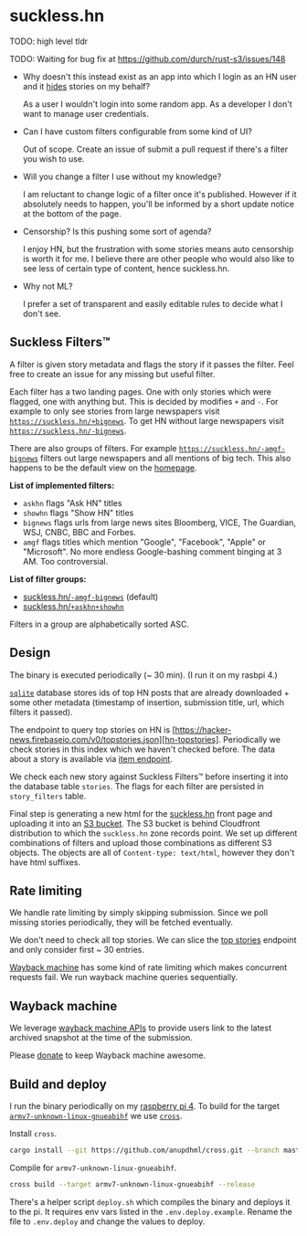 # suckless.hn
TODO: high level tldr

TODO: Waiting for bug fix at https://github.com/durch/rust-s3/issues/148

* Why doesn't this instead exist as an app into which I login as an HN user and it [hides][hn-hide-story] stories on my behalf?

    As a user I wouldn't login into some random app. As a developer I don't want to manage user credentials.

* Can I have custom filters configurable from some kind of UI?

    Out of scope. Create an issue of submit a pull request if there's a filter you wish to use.

* Will you change a filter I use without my knowledge?

    I am reluctant to change logic of a filter once it's published. However if it absolutely needs to happen, you'll be informed by a short update notice at the bottom of the page.

* Censorship? Is this pushing some sort of agenda?

    I enjoy HN, but the frustration with some stories means auto censorship is worth it for me. I believe there are other people who would also like to see less of certain type of content, hence suckless.hn.

* Why not ML?

    I prefer a set of transparent and easily editable rules to decide what I don't see.

## Suckless Filters™
A filter is given story metadata and flags the story if it passes the filter. Feel free to create an issue for any missing but useful filter.

Each filter has a two landing pages. One with only stories which were flagged, one with anything but. This is decided by modifies `+` and `-`. For example to only see stories from large newspapers visit [`https://suckless.hn/+bignews`](https://suckless.hn/+bignews). To get HN without large newspapers visit [`https://suckless.hn/-bignews`](https://suckless.hn/-bignews).

There are also groups of filters. For example [`https://suckless.hn/-amgf-bignews`](https://suckless.hn/-amgf-bignews) filters out large newspapers and all mentions of big tech. This also happens to be the default view on the [homepage][homepage].

**List of implemented filters:**
* `askhn` flags "Ask HN" titles
* `showhn` flags "Show HN" titles
* `bignews` flags urls from large news sites Bloomberg, VICE, The Guardian, WSJ, CNBC, BBC and Forbes.
* `amgf` flags titles which mention "Google", "Facebook", "Apple" or "Microsoft". No more endless Google-bashing comment binging at 3 AM. Too controversial.

**List of filter groups:**
* [suckless.hn/`-amgf-bignews`](https://suckless.hn/-amgf-bignews) (default)
* [suckless.hn/`+askhn+showhn`](https://suckless.hn/+askhn+showhn)

Filters in a group are alphabetically sorted ASC.

## Design
The binary is executed periodically (~ 30 min). (I run it on my rasbpi 4.)

[`sqlite`][sqlite] database stores ids of top HN posts that are already downloaded + some other metadata (timestamp of insertion, submission title, url, which filters it passed).

The endpoint to query top stories on HN is [https://hacker-news.firebaseio.com/v0/topstories.json][hn-topstories]. Periodically we check stories in this index which we haven't checked before. The data about a story is available via [item endpoint][hn-item].

We check each new story against Suckless Filters™ before inserting it into the database table `stories`. The flags for each filter are persisted in `story_filters` table.

Final step is generating a new html for the [suckless.hn][suckless-hn] front page and uploading it into an [S3 bucket][s3-upload]. The S3 bucket is behind Cloudfront distribution to which the `suckless.hn` zone records point. We set up different combinations of filters and upload those combinations as different S3 objects. The objects are all of `Content-type: text/html`, however they don't have html suffixes.

## Rate limiting
We handle rate limiting by simply skipping submission. Since we poll missing stories periodically, they will be fetched eventually.

We don't need to check all top stories. We can slice the [top stories][hn-topstories] endpoint and only consider first ~ 30 entries.

[Wayback machine](#wayback-machine) has some kind of rate limiting which makes concurrent requests fail. We run wayback machine queries sequentially.

## Wayback machine
We leverage [wayback machine APIs][wayback-machine-api] to provide users link to the latest archived snapshot at the time of the submission.

Please [donate][wayback-donate] to keep Wayback machine awesome.

## Build and deploy
I run the binary periodically on my [raspberry pi 4][pi-4]. To build for the target [`armv7-unknown-linux-gnueabihf`][pi-target] we use [`cross`][cross].

Install `cross`.

```bash
cargo install --git https://github.com/anupdhml/cross.git --branch master
```

Compile for `armv7-unknown-linux-gnueabihf`.

```bash
cross build --target armv7-unknown-linux-gnueabihf --release
```

There's a helper script `deploy.sh` which compiles the binary and deploys it to the pi. It requires env vars listed in the `.env.deploy.example`. Rename the file to `.env.deploy` and change the values to deploy.

<!-- References -->
[homepage]: https://suckless.hn
[pi-4]: https://www.raspberrypi.org/products/raspberry-pi-4-model-b
[pi-target]: https://chacin.dev/blog/cross-compiling-rust-for-the-raspberry-pi
[cross]: https://github.com/rust-embedded/cross
[sqlite]: https://github.com/rusqlite/rusqlite
[hn-topstories]: https://github.com/HackerNews/API#new-top-and-best-stories
[hn-item]: https://github.com/HackerNews/API#items
[suckless-hn]: https://suckless.hn
[wayback-machine-api]: https://archive.org/help/wayback_api.php
[wayback-donate]: https://archive.org/donate
[hn-hide-story]: https://news.ycombinator.com/item?id=5225884
[s3-upload]: https://durch.github.io/rust-s3/s3/bucket/struct.Bucket.html#method.put_object_with_content_type
